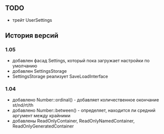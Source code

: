 ## TODO
- трейт UserSettings

## История версий

### 1.05
- добавлен фасад Settings, который пока загружает настройки по умолчанию
- добавлен SettingsStorage
- SettingsStorage реализует SaveLoadInterface

### 1.04
- добавлено Number::ordinal() - добавляет количественное окончание st/nd/rt/th
- добавлено Number::between() - определяет, находится ли средний аргумент между крайними
- добавлены ReadOnlyContainer, ReadOnlyNamedContainer, ReadOnlyGeneratedContainer